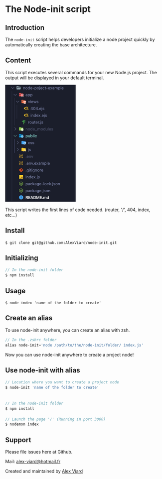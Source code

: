 # The Node-init script

## Introduction

The `node-init` script helps developers initialize a node project quickly by automatically creating the base architecture.

##  Content

This script executes several commands for your new Node.js project. The output will be displayed in your default terminal.

![Aperçu](img/example-node-project.png "example node project create")

This script writes the first lines of code needed. (router, '/', 404, index, etc...)


##  Install

```console
$ git clone git@github.com:AlexViard/node-init.git
```

## Initializing

```js
// In the node-init folder
$ npm install
```

## Usage

```console
$ node index 'name of the folder to create'
```

## Create an alias

To use node-init anywhere, you can create an alias with zsh. 

```js
// In the .zshrc folder
alias node-init='node /path/to/the/node-init/folder/ index.js'
```

Now you can use node-init anywhere to create a project node! 

## Use node-init with alias

```js
// Location where you want to create a project node
$ node-init 'name of the folder to create'


// In the node-init folder
$ npm install

// Launch the page '/' (Running in port 3000)
$ nodemon index 
```
## Support

Please file issues here at Github.

Mail: alex-viard@hotmail.fr 

Created and maintained by [Alex Viard](https://github.com/AlexViard)